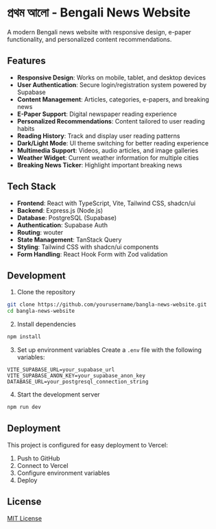 # প্রথম আলো - Bengali News Website

A modern Bengali news website with responsive design, e-paper functionality, and personalized content recommendations.

## Features

- **Responsive Design**: Works on mobile, tablet, and desktop devices
- **User Authentication**: Secure login/registration system powered by Supabase
- **Content Management**: Articles, categories, e-papers, and breaking news
- **E-Paper Support**: Digital newspaper reading experience
- **Personalized Recommendations**: Content tailored to user reading habits
- **Reading History**: Track and display user reading patterns
- **Dark/Light Mode**: UI theme switching for better reading experience
- **Multimedia Support**: Videos, audio articles, and image galleries
- **Weather Widget**: Current weather information for multiple cities
- **Breaking News Ticker**: Highlight important breaking news

## Tech Stack

- **Frontend**: React with TypeScript, Vite, Tailwind CSS, shadcn/ui
- **Backend**: Express.js (Node.js)
- **Database**: PostgreSQL (Supabase)
- **Authentication**: Supabase Auth
- **Routing**: wouter
- **State Management**: TanStack Query
- **Styling**: Tailwind CSS with shadcn/ui components
- **Form Handling**: React Hook Form with Zod validation

## Development

1. Clone the repository
```bash
git clone https://github.com/yourusername/bangla-news-website.git
cd bangla-news-website
```

2. Install dependencies
```bash
npm install
```

3. Set up environment variables
Create a `.env` file with the following variables:
```
VITE_SUPABASE_URL=your_supabase_url
VITE_SUPABASE_ANON_KEY=your_supabase_anon_key
DATABASE_URL=your_postgresql_connection_string
```

4. Start the development server
```bash
npm run dev
```

## Deployment

This project is configured for easy deployment to Vercel:

1. Push to GitHub
2. Connect to Vercel
3. Configure environment variables
4. Deploy

## License

[MIT License](LICENSE)